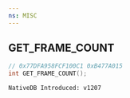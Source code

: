 ```yaml
---
ns: MISC
---
```

## GET_FRAME_COUNT

```c
// 0x77DFA958FCF100C1 0xB477A015
int GET_FRAME_COUNT();
```

```
NativeDB Introduced: v1207
```

